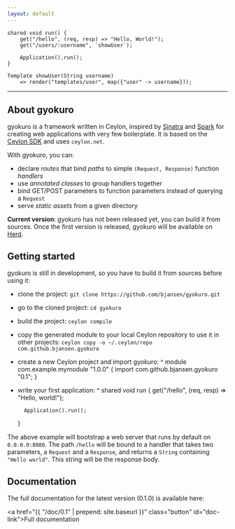 ```yaml
---
layout: default
---
```


<div class="hero-code">

<pre><code>shared void run() {
    get("/hello", (req, resp) => "Hello, World!");
    get("/users/:username", `showUser`);

    Application().run();
}

Template showUser(String username)
    => render("templates/user", map({"user" -> username}));</code></pre>

</div>

<hr>

## About gyokuro

gyokuro is a framework written in Ceylon, inspired by [Sinatra](http://www.sinatrarb.com/)
and [Spark](http://sparkjava.com/) for creating web applications with very few boilerplate.
It is based on the [Ceylon SDK](https://github.com/ceylon/ceylon-sdk) and uses `ceylon.net`.

With gyokuro, you can:

* declare *routes* that bind *paths* to simple `(Request, Response)` function *handlers*
* use *annotated classes* to group handlers together
* bind GET/POST parameters to function parameters instead of querying a `Request`
* serve *static assets* from a given directory

**Current version**: gyokuro has not been released yet, you can build it from sources.
Once the first version is released, gyokuro will be available on [Herd](https://herd.ceylon-lang.org).

## Getting started

gyokuro is still in development, so you have to build it from sources before using it:

* clone the project: `git clone https://github.com/bjansen/gyokuro.git`
* go to the cloned project: `cd gyokuro`
* build the project: `ceylon compile`
* copy the generated module to your local Ceylon repository to use it in other projects:
 `ceylon copy -o ~/.ceylon/repo com.github.bjansen.gyokuro` 
* create a new Ceylon project and import gyokuro:
^
    module com.example.mymodule "1.0.0" {
        import com.github.bjansen.gyokuro "0.1";
    }
  
* write your first application:
^
    shared void run {
        get("/hello", (req, resp) => "Hello, world!");
    
        Application().run();
    }

The above example will bootstrap a web server that runs by default on `0.0.0.0:8080`. The
path `/hello` will be bound to a handler that takes two parameters, a `Request` and a `Response`,
and returns a `String` containing `"Hello world"`. This string will be the response body.

## Documentation

The full documentation for the latest version (0.1.0) is available here:

<a href="{{ "/doc/0.1" | prepend: site.baseurl }}" class="button" id="doc-link"><span>Full documentation</span></a>

<br/>